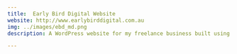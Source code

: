 ```yaml
---
title:  Early Bird Digital Website
website: http://www.earlybirddigital.com.au
img: ../images/ebd_md.png
description: A WordPress website for my freelance business built using the Foundation 5 framework.

---
```

